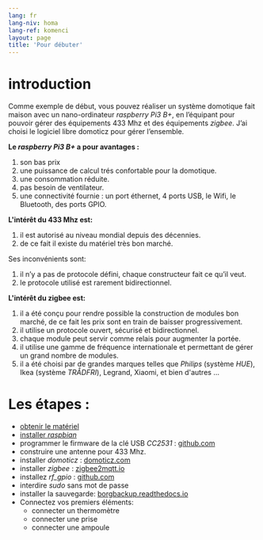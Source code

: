 ```yaml
---
lang: fr
lang-niv: homa
lang-ref: komenci
layout: page
title: 'Pour débuter'
---
```


# introduction
Comme exemple de début, vous pouvez réaliser un système domotique fait maison avec un nano-ordinateur _raspberry Pi3 B+_, en l’équipant pour pouvoir gérer des équipements 433 Mhz et des équipements _zigbee_. J’ai choisi le logiciel libre domoticz pour gérer l’ensemble.

**Le _raspberry Pi3 B+_ a pour avantages :**

 1. son bas prix
 2. une puissance de calcul trés confortable pour la domotique.
 3. une consommation réduite.
 4. pas besoin de ventilateur.
 5. une connectivité fournie : un port éthernet, 4 ports USB, le Wifi, le Bluetooth, des ports GPIO.


**L'intérêt du 433 Mhz est:**

 1. il est autorisé au niveau mondial depuis des décennies.
 2. de ce fait il existe du matériel très bon marché.

 
Ses inconvénients sont:

 1. il n’y a pas de protocole défini, chaque constructeur fait ce qu’il veut.
 2. le protocole utilisé est rarement bidirectionnel.


**L'intérêt du zigbee est:**

 1. il a été conçu pour rendre possible la construction de modules bon marché, de ce fait les prix sont en train de baisser progressivement.
 1. il utilise un protocole ouvert, sécurisé et bidirectionnel.
 1. chaque module peut servir comme relais pour augmenter la portée.
 1. il utilise une gamme de fréquence internationale et permettant de gérer un grand nombre de modules.
 1. il a été choisi par de grandes marques telles que _Philips_ (système _HUE_), Ikea (système _TRÅDFRI_), Legrand, Xiaomi, et bien d'autres ...


# Les étapes :

* [obtenir le matériel](_posts/2020-08-31-aparataro.md)
* [installer _raspbian_](_posts/2020-12-22-instali_raspbian.md)
* programmer le firmware de la clé USB _CC2531_ : [github.com](https://github.com/jmichault/flash_cc2531)
* construire une antenne pour 433 Mhz.
* installer _domoticz_ : [domoticz.com](https://www.domoticz.com/wiki/Raspberry_Pi)
* installer _zigbee_ : [zigbee2mqtt.io](https://www.zigbee2mqtt.io/getting_started/running_zigbee2mqtt.html)
* installez _rf_gpio_ : [github.com](https://github.com/jmichault/rf_gpio/blob/master/LeguMin.md)
* interdire _sudo_ sans mot de passe
* installer la sauvegarde: [borgbackup.readthedocs.io](https://borgbackup.readthedocs.io/en/stable/installation.html)
* Connectez vos premiers éléments:  
  * connecter un thermomètre
  * connecter une prise
  * connecter une ampoule

